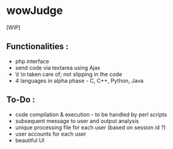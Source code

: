 wowJudge
========

[WIP]

Functionalities :
---
* php interface
* send code via textarea using Ajax
* \t \n taken care of; not slipping in the code
* 4 languages in alpha phase - C, C++, Python, Java

To-Do :
---
* code compilation & execution - to be handled by perl scripts
* subsequent message to user and output analysis
* unique processing file for each user (based on session id ?)
* user accounts for each user
* beautiful UI
